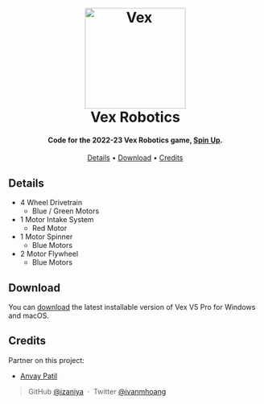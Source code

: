 
<h1 align="center">
  <br>
  <a href="https://www.vexrobotics.com/"><img src="https://www.rvarobotics.org/wp-content/uploads/2016/11/VEX-Solo.png" alt="Vex" width="200"></a>
  <br>
  Vex Robotics
  <br>
</h1>

<h4 align="center">Code for the 2022-23 Vex Robotics game, <a href="https://www.youtube.com/watch?v=wIZgvVDZc2Y" target="_blank">Spin Up</a>.</h4>

<p align="center">
  <a href="#details">Details</a> •
  <a href="#download">Download</a> •
  <a href="#credits">Credits</a>
</p>

## Details

* 4 Wheel Drivetrain
  - Blue / Green Motors
* 1 Motor Intake System
  - Red Motor
* 1 Motor Spinner
  - Blue Motors  
* 2 Motor Flywheel
  - Blue Motors

## Download

You can [download](https://www.vexrobotics.com/vexcode/install/v5) the latest installable version of Vex V5 Pro for Windows and macOS.

## Credits

Partner on this project:

- [Anvay Patil](https://github.com/)

> GitHub [@izaniya](https://github.com/izaniya) &nbsp;&middot;&nbsp;
> Twitter [@ivanmhoang](https://twitter.com/ivanmhoang)

